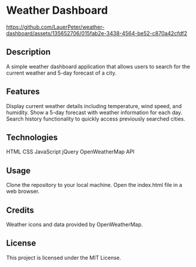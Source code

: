 # Weather Dashboard


https://github.com/LauerPeter/weather-dashboard/assets/135652706/015fab2e-3438-4564-be52-c870a42cfdf2




## Description

A simple weather dashboard application that allows users to search for the current weather and 5-day forecast of a city.

## Features
Display current weather details including temperature, wind speed, and humidity.
Show a 5-day forecast with weather information for each day.
Search history functionality to quickly access previously searched cities.

## Technologies 
HTML
CSS
JavaScript 
jQuery
OpenWeatherMap API

## Usage
Clone the repository to your local machine.
Open the index.html file in a web browser.

## Credits
Weather icons and data provided by OpenWeatherMap.

## License
This project is licensed under the MIT License.

